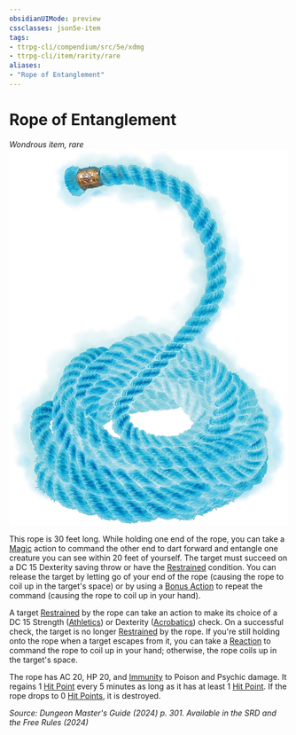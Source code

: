 ```yaml
---
obsidianUIMode: preview
cssclasses: json5e-item
tags:
- ttrpg-cli/compendium/src/5e/xdmg
- ttrpg-cli/item/rarity/rare
aliases: 
- "Rope of Entanglement"
---
```

# Rope of Entanglement
*Wondrous item, rare*  
![](Інструменти%20ДМ/CLI/items/img/rope-of-entanglement.webp#right)


This rope is 30 feet long. While holding one end of the rope, you can take a [Magic](Інструменти%20ДМ/CLI/rules/actions.md#Magic) action to command the other end to dart forward and entangle one creature you can see within 20 feet of yourself. The target must succeed on a DC 15 Dexterity saving throw or have the [Restrained](Інструменти%20ДМ/CLI/rules/conditions.md#Restrained) condition. You can release the target by letting go of your end of the rope (causing the rope to coil up in the target's space) or by using a [Bonus Action](Інструменти%20ДМ/CLI/rules/variant-rules/bonus-action-xphb.md) to repeat the command (causing the rope to coil up in your hand).

A target [Restrained](Інструменти%20ДМ/CLI/rules/conditions.md#Restrained) by the rope can take an action to make its choice of a DC 15 Strength ([Athletics](Інструменти%20ДМ/CLI/rules/skills.md#Athletics)) or Dexterity ([Acrobatics](Інструменти%20ДМ/CLI/rules/skills.md#Acrobatics)) check. On a successful check, the target is no longer [Restrained](Інструменти%20ДМ/CLI/rules/conditions.md#Restrained) by the rope. If you're still holding onto the rope when a target escapes from it, you can take a [Reaction](Інструменти%20ДМ/CLI/rules/variant-rules/reaction-xphb.md) to command the rope to coil up in your hand; otherwise, the rope coils up in the target's space.

The rope has AC 20, HP 20, and [Immunity](Інструменти%20ДМ/CLI/rules/variant-rules/immunity-xphb.md) to Poison and Psychic damage. It regains 1 [Hit Point](Інструменти%20ДМ/CLI/rules/variant-rules/hit-points-xphb.md) every 5 minutes as long as it has at least 1 [Hit Point](Інструменти%20ДМ/CLI/rules/variant-rules/hit-points-xphb.md). If the rope drops to 0 [Hit Points](Інструменти%20ДМ/CLI/rules/variant-rules/hit-points-xphb.md), it is destroyed.

*Source: Dungeon Master's Guide (2024) p. 301. Available in the <span title='Systems Reference Document (5.2)'>SRD</span> and the Free Rules (2024)*
